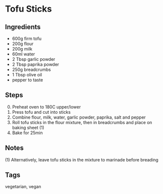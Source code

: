 # Tofu Sticks

## Ingredients

* 600g firm tofu
* 200g flour
* 200g milk
* 60ml water
* 2 Tbsp garlic powder
* 2 Tbsp paprika powder 
* 250g breadcrumbs
* 1 Tbsp olive oil
* pepper to taste

## Steps

0. Preheat oven to 180C upper/lower
1. Press tofu and cut into sticks
2. Combine flour, milk, water, garlic powder, paprika, salt and pepper
3. Roll tofu sticks in the flour mixture, then in breadcrumbs and place on baking sheet (1)
4. Bake for 25min

## Notes

(1) Alternatively, leave tofu sticks in the mixture to marinade before breading

## Tags
vegetarian, vegan
